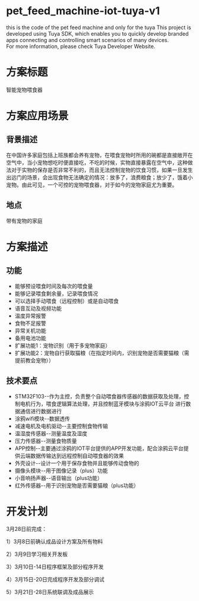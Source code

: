 # pet_feed_machine-iot-tuya-v1
this is the code of the pet feed machine and only for the tuya
This project is developed using Tuya SDK, which enables you to quickly develop branded apps connecting and controlling smart scenarios of many devices.         
For more information, please check Tuya Developer Website.
# 方案标题
智能宠物喂食器

# 方案应用场景
## 背景描述
在中国许多家庭包括上班族都会养有宠物，在喂食宠物时所用的碗都是直接敞开在空气中，当小宠物想吃时便直接吃，不吃的时候，实物直接暴露在空气中，这种做法对于实物的保存是否非常不利的，而且无法控制宠物的饮食习惯，如果一旦发生出远门的场景，会出现食物无法确定的情况：放多了，浪费粮食；放少了，饿着小宠物。由此可见，一个可控的宠物喂食器，对于如今的宠物家庭尤为重要。

## 地点
带有宠物的家庭

# 方案描述
## 功能
* 能够预设喂食时间及每次的喂食量
* 能够记录喂食剩余量，记录喂食情况
* 可以选择手动喂食（远程控制）或是自动喂食
* 语音互动及视频功能
* 温度异常报警
* 食物不足报警
* 异常关机功能
* 备用电池功能
* 扩展功能1：宠物识别（用于多宠物家庭）
* 扩展功能2：宠物自行获取猫粮（在指定时间内，识别宠物是否需要猫粮（需提前教会宠物））

## 技术要点
* STM32F103--作为主控，负责整个自动喂食器传感器的数据获取及处理，控制电机行为，喂食逻辑算法处理，并且控制蓝牙模块与涂鸦IOT云平台
进行数据通信进行数据进行
* 涂鸦wifi模块--数据透传
* 减速电机及电机驱动--主要控制食物传输
* 温湿度传感器--测量温度及湿度
* 压力传感器--测量食物质量
* APP控制--主要通过涂鸦的IOT平台提供的APP开发功能，配合涂鸦云平台提供云端数据传输达到远程控制自动喂食器的效果
* 外壳设计--设计一个用于保存食物并且能够传动食物的
* 摄像头模块--用于图像记录（plus）功能
* 小音响扬声器--语音输出（plus功能）
* 红外传感器--用于识别宠物是否需要猫粮（plus功能）

# 开发计划
3月28日前完成：

1）3月8日前确认成品设计方案及所有物料

2）3月9日学习相关开发板

3）3月10日-14日程序框架及部分程序开发

4）3月15日-20日完成程序开发及部分调试

5）3月21日-28日系统联调及成品展示
